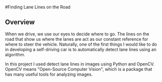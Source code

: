 #Finding Lane Lines on the Road 

Overview
---

When we drive, we use our eyes to decide where to go.  The lines on the road that show us where the lanes are act as our constant reference for where to steer the vehicle.  Naturally, one of the first things I would like to do in developing a self-driving car is to automatically detect lane lines using an algorithm.

In this project I used detect lane lines in images using Python and OpenCV.  OpenCV means "Open-Source Computer Vision", which is a package that has many useful tools for analyzing images.  



